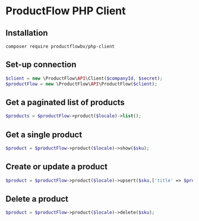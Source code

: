 ProductFlow PHP Client
==========

## Installation
```
composer require productflowbv/php-client
```

## Set-up connection
```php
$client = new \ProductFlow\API\Client($companyId, $secret);
$productFlow = new \ProductFlow\API\ProductFlow($client);
```

## Get a paginated list of products
```php
$products = $productFlow->product($locale)->list();
```

## Get a single product
```php
$product = $productFlow->product($locale)->show($sku);
```

## Create or update a product
```php
$product = $productFlow->product($locale)->upsert($sku,['title' => $productTitle]);
```

## Delete a product
```php
$product = $productFlow->product($locale)->delete($sku);
```